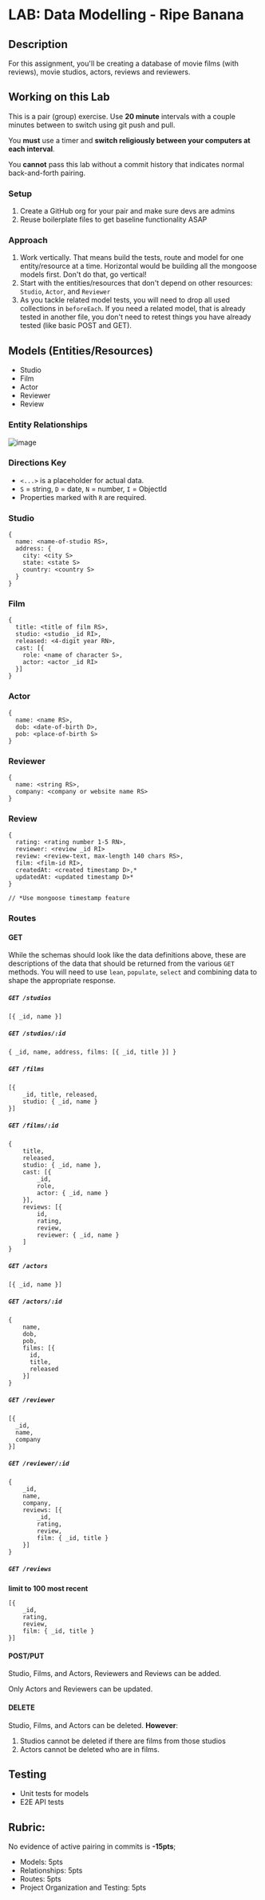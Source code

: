 LAB: Data Modelling - Ripe Banana
===

## Description

For this assignment, you'll be creating a database of movie films (with reviews), movie studios, actors, reviews and reviewers.

## Working on this Lab

This is a pair (group) exercise. Use **20 minute** intervals with a couple minutes between to switch using git push and pull. 

You **must** use a timer and **switch religiously between your computers at each interval**. 

You **cannot** pass this lab without a commit history that indicates normal back-and-forth pairing.

### Setup

1. Create a GitHub org for your pair and make sure devs are admins
1. Reuse boilerplate files to get baseline functionality ASAP

### Approach

1. Work vertically. That means build the tests, route and model for one entity/resource at a time. Horizontal would be building all the mongoose models first. Don't do that, go vertical!
1. Start with the entities/resources that don't depend on other resources: `Studio`, `Actor`, and `Reviewer`
1. As you tackle related model tests, you will need to drop all used collections in `beforeEach`. If you need a related model, that is already tested in another file, you 
don't need to retest things you have already tested (like basic POST and GET).

## Models (Entities/Resources)

* Studio
* Film
* Actor
* Reviewer
* Review

### Entity Relationships

![image](https://user-images.githubusercontent.com/478864/42962816-50e54248-8b47-11e8-9d3d-6c73a4b162e9.png)

### Directions Key
* `<...>` is a placeholder for actual data.
* `S` = string, `D` = date, `N` = number, `I` = ObjectId
* Properties marked with `R` are required.

### Studio

```
{
  name: <name-of-studio RS>,
  address: {
    city: <city S>
    state: <state S>
    country: <country S>
  }
}
```

### Film

```
{
  title: <title of film RS>,
  studio: <studio _id RI>,
  released: <4-digit year RN>,
  cast: [{
    role: <name of character S>,
    actor: <actor _id RI>
  }]
}
```

### Actor

```
{
  name: <name RS>,
  dob: <date-of-birth D>,
  pob: <place-of-birth S>
}
```

### Reviewer

```
{
  name: <string RS>,
  company: <company or website name RS>
}
```


### Review

```
{
  rating: <rating number 1-5 RN>,
  reviewer: <review _id RI>
  review: <review-text, max-length 140 chars RS>,
  film: <film-id RI>,
  createdAt: <created timestamp D>,*
  updatedAt: <updated timestamp D>*
}

// *Use mongoose timestamp feature
```

### Routes

#### GET

While the schemas should look like the data definitions above, these are descriptions of the data that should be returned from the various `GET` methods. You will need to use `lean`, `populate`, `select` and combining data to shape the appropriate response.

##### `GET /studios`

```
[{ _id, name }]
```

##### `GET /studios/:id`

```
{ _id, name, address, films: [{ _id, title }] }
```

##### `GET /films`

```
[{
    _id, title, released,
    studio: { _id, name }
}]
```

##### `GET /films/:id`

```
{
    title, 
    released,
    studio: { _id, name },
    cast: [{
        _id, 
        role,
        actor: { _id, name }
    }],
    reviews: [{
        id, 
        rating, 
        review,
        reviewer: { _id, name }
    ]
}
```

##### `GET /actors`

```
[{ _id, name }]
```

##### `GET /actors/:id`

```
{
    name, 
    dob, 
    pob,
    films: [{ 
      id, 
      title, 
      released 
    }]
}
```

##### `GET /reviewer`

```
[{ 
  _id, 
  name, 
  company 
}]
```

##### `GET /reviewer/:id`

```
{
    _id, 
    name, 
    company,
    reviews: [{
        _id, 
        rating, 
        review,
        film: { _id, title }
    }]
}
```

##### `GET /reviews`

**limit to 100 most recent**

```
[{
    _id, 
    rating, 
    review,
    film: { _id, title }
}]
```

#### POST/PUT

Studio, Films, and Actors, Reviewers and Reviews can be added.

Only Actors and Reviewers can be updated.

#### DELETE

Studio, Films, and Actors can be deleted. **However**:
1. Studios cannot be deleted if there are films from those studios
1. Actors cannot be deleted who are in films.

## Testing

* Unit tests for models
* E2E API tests

## Rubric:

No evidence of active pairing in commits is **-15pts**;

* Models: 5pts
* Relationships: 5pts
* Routes: 5pts
* Project Organization and Testing: 5pts